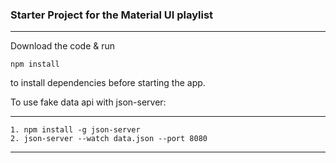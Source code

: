 ### Starter Project for the Material UI playlist

---

Download the code & run

```
npm install
```

to install dependencies before starting the app.

To use fake data api with json-server:

---

```
1. npm install -g json-server
2. json-server --watch data.json --port 8080
```

---
